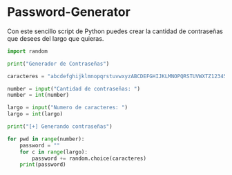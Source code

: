 # Password-Generator

Con este sencillo script de Python puedes crear la cantidad de contraseñas que desees del largo que quieras.

```python
import random 

print("Generador de Contraseñas")

caracteres = "abcdefghijklmnopqrstuvwxyzABCDEFGHIJKLMNOPQRSTUVWXTZ1234567890!@#$%^&*().,?~/"

number = input("Cantidad de contraseñas: ")
number = int(number)

largo = input("Numero de caracteres: ")
largo = int(largo)

print("[+] Generando contraseñas")

for pwd in range(number):
    password = ""
    for c in range(largo):
        password += random.choice(caracteres)
    print(password)
```

